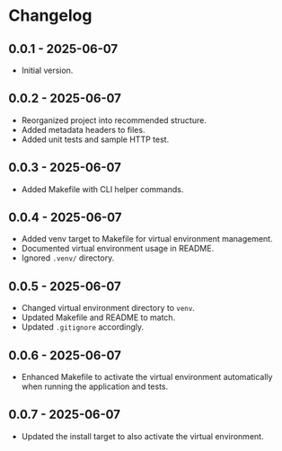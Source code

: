 # Changelog

## 0.0.1 - 2025-06-07
- Initial version.

## 0.0.2 - 2025-06-07
- Reorganized project into recommended structure.
- Added metadata headers to files.
- Added unit tests and sample HTTP test.

## 0.0.3 - 2025-06-07
- Added Makefile with CLI helper commands.

## 0.0.4 - 2025-06-07
- Added venv target to Makefile for virtual environment management.
- Documented virtual environment usage in README.
- Ignored `.venv/` directory.

## 0.0.5 - 2025-06-07
- Changed virtual environment directory to `venv`.
- Updated Makefile and README to match.
- Updated `.gitignore` accordingly.

## 0.0.6 - 2025-06-07
- Enhanced Makefile to activate the virtual environment automatically when running
  the application and tests.

## 0.0.7 - 2025-06-07
- Updated the install target to also activate the virtual environment.
